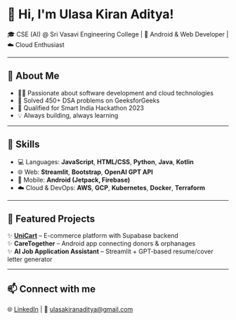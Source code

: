 # 👋 Hi, I'm Ulasa Kiran Aditya!

🎓 CSE (AI) @ Sri Vasavi Engineering College | 📱 Android & Web Developer | ☁️ Cloud Enthusiast

---

## 🔷 About Me
- 🧑‍💻 Passionate about software development and cloud technologies
- 📝 Solved 450+ DSA problems on GeeksforGeeks
- 🌟 Qualified for Smart India Hackathon 2023
- 💡 Always building, always learning

---

## 🧰 Skills
- 💻 Languages: **JavaScript**, **HTML/CSS**, **Python**, **Java**, **Kotlin**
- 🌐 Web: **Streamlit**, **Bootstrap**, **OpenAI GPT API**
- 📱 Mobile: **Android (Jetpack, Firebase)**
- ☁️ Cloud & DevOps: **AWS**, **GCP**, **Kubernetes**, **Docker**, **Terraform**

---

## 🚀 Featured Projects
✨ [**UniCart**](https://kiranaditya-ulasa.github.io/uniCart-X/) – E-commerce platform with Supabase backend  
✨ **CareTogether** – Android app connecting donors & orphanages  
✨ **AI Job Application Assistant** – Streamlit + GPT-based resume/cover letter generator  

---

## 📫 Connect with me
🌐 [LinkedIn](https://www.linkedin.com/in/kiranaditya-ulasa-a9b2952ba) | 📧 ulasakiranaditya@gmail.com
